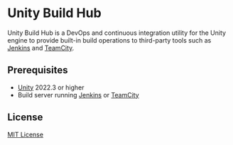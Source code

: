 # Unity Build Hub
Unity Build Hub is a DevOps and continuous integration utility for the Unity engine to provide built-in build operations to third-party tools such as [Jenkins](https://www.jenkins.io/) and [TeamCity](https://www.jetbrains.com/teamcity/).

## Prerequisites
* [Unity](https://unity.com/) 2022.3 or higher
* Build server running [Jenkins](https://www.jenkins.io/) or [TeamCity](https://www.jetbrains.com/teamcity/)

## License
[MIT License](https://github.com/iozsaygi/unity-build-hub/blob/main/LICENSE)